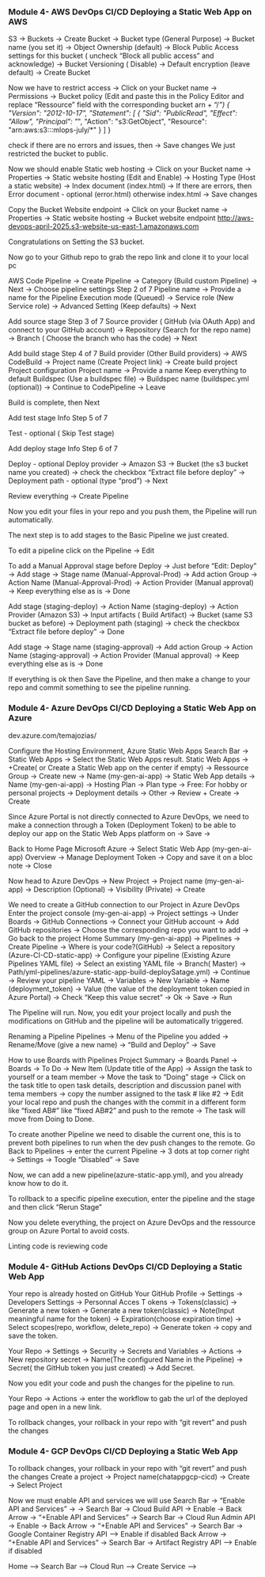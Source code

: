 ### Module 4- AWS DevOps CI/CD Deploying a Static Web App on AWS

S3 → Buckets → Create Bucket → Bucket type (General Purpose)
→ Bucket name (you set it) → Object Ownership (default) 
→ Block Public Access settings for this bucket ( uncheck “Block all public access” and acknowledge)
→ Bucket Versioning ( Disable)
→ Default encryption (leave default)
→ Create Bucket

Now we have to restrict access
→ Click on your Bucket name → Permissions → Bucket policy (Edit and paste this in the Policy Editor and replace “Ressource” field with the corresponding bucket arn + “/*”)
{
    "Version": "2012-10-17",
    "Statement": [
        {
            "Sid": "PublicRead",
            "Effect": "Allow",
            "Principal": "*",
            "Action": "s3:GetObject",
            "Resource": "arn:aws:s3:::mlops-july/*"
        }
        ]
}

check if there are no errors and issues, then → Save changes
We just restricted the bucket to public.


Now we should enable Static web hosting
→ Click on your Bucket name → Properties → Static website hosting (Edit and Enable) → Hosting Type (Host a static website) → Index document (index.html) → If there are errors, then Error document - optional (error.html) otherwise index.html → Save changes

Copy the Bucket Website endpoint 
→ Click on your Bucket name → Properties → Static website hosting → Bucket website endpoint
http://aws-devops-april-2025.s3-website-us-east-1.amazonaws.com

Congratulations on Setting the S3 bucket.


Now go to your Github repo to grab the repo link and clone it to your local pc

AWS Code Pipeline →  Create Pipeline → Category (Build custom Pipeline) → Next → 
Choose pipeline settings 
Step 2 of 7
Pipeline name → Provide a name for the Pipeline
Execution mode (Queued) → Service role (New Service role) → Advanced Setting (Keep defaults) → Next

Add source stage 
Step 3 of 7
Source provider ( GitHub (via OAuth App) and connect to your GitHub account) → Repository (Search for the repo name) → Branch ( Choose the branch who has the code) → Next

Add build stage
Step 4 of 7 
Build provider (Other Build providers) → AWS CodeBuild → Project name (Create Project link) →
	Create build project
Project configuration
Project name → Provide a name
Keep everything to default
Buildspec (Use a buildspec file) → Buildspec name (buildspec.yml (optional)) → Continue to CodePipeline → Leave

Build is complete, then Next

Add test stage Info
Step 5 of 7

Test - optional ( Skip Test stage)

Add deploy stage Info
Step 6 of 7

Deploy - optional
Deploy provider → Amazon S3 → Bucket (the s3 bucket name you created) → check the checkbox “Extract file before deploy” → Deployment path - optional (type “prod”) → Next

Review everything → Create Pipeline

Now you edit your files in your repo and you push them, the Pipeline will run automatically.

The next step is to add stages to the Basic Pipeline we just created.

To edit a pipeline click on the Pipeline → Edit 

To add a Manual Approval stage before Deploy → Just before “Edit: Deploy” → Add stage → Stage name (Manual-Approval-Prod) → Add action Group → Action Name (Manual-Approval-Prod) → Action Provider (Manual approval) → Keep everything else as is → Done

Add stage (staging-deploy) → Action Name (staging-deploy) → Action Provider (Amazon S3) → Input artifacts ( Build Artifact) → Bucket (same S3 bucket as before) → Deployment path (staging) → check the checkbox “Extract file before deploy” → Done

Add stage → Stage name (staging-approval) → Add action Group → Action Name (staging-approval) → Action Provider (Manual approval) → Keep everything else as is → Done

If everything is ok then Save the Pipeline, and then make a change to your repo and commit something to see the pipeline running.


### Module 4- Azure DevOps CI/CD Deploying a Static Web App on Azure

dev.azure.com/temajozias/

Configure the Hosting Environment, Azure Static Web Apps
Search Bar → Static Web Apps → Select the Static Web Apps result.
Static Web Apps → +Create( or Create a Static Web app on the center if empty) → Ressource Group → Create new → Name (my-gen-ai-app) → Static Web App details → Name (my-gen-ai-app) → Hosting Plan → Plan type → Free: For hobby or personal projects → Deployment details → Other → Review + Create → Create
 
Since Azure Portal is not directly connected to Azure DevOps, we need to make a connection through a Token (Deployment Token) to be able to deploy our app on the Static Web Apps platform on → Save →

Back to Home Page Microsoft Azure → Select Static Web App (my-gen-ai-app)
Overview → Manage Deployment Token → Copy and save it on a bloc note → Close

Now head to Azure DevOps → New Project → Project name (my-gen-ai-app) → Description (Optional) → Visibility (Private) → Create

We need to create a GitHub connection to our Project in Azure DevOps
Enter the project console (my-gen-ai-app) → Project settings → Under Boards → GitHub Connections → Connect your GitHub account → Add GitHub repositories → Choose the corresponding repo you want to add → Go back to the project Home Summary (my-gen-ai-app) → Pipelines → Create Pipeline → Where is your code?(GitHub) → Select a repository (Azure-CI-CD-static-app) → Configure your pipeline (Existing Azure Pipelines YAML file) → Select an existing YAML file → Branch( Master) → Path/yml-pipelines/azure-static-app-build-deploySatage.yml) →
Continue → Review your pipeline YAML → Variables → New Variable → Name (deployment_token) → Value (the value of the deployment token copied in Azure Portal) → Check “Keep this value secret” → Ok → Save → Run

The Pipeline will run. Now, you edit your project locally and push the modifications on GitHub and the pipeline will be automatically triggered.

Renaming a Pipeline
Pipelines → Menu of the Pipeline you added → Rename/Move (give a new name) → “Build and Deploy” → Save

How to use Boards with Pipelines
Project Summary → Boards Panel → Boards → To Do → New Item (Update title of the App) → Assign the task to yourself or a team member → Move the task to “Doing” stage → Click on the task title to open task details, description and discussion panel with tema members → copy the number assigned to the task #<Board Number> like #2 → Edit your local repo and push the changes with the commit in a different form like “fixed AB#<Board Number>” like “fixed AB#2” and push to the remote → The task will move from Doing to Done.

To create another Pipeline we need to disable the current one, this is to prevent both pipelines to run when the dev push changes to the remote.
Go Back to Pipelines → enter the current Pipeline → 3 dots at top corner right → Settings → Toogle “Disabled” → Save

Now, we can add a new pipeline(azure-static-app.yml), and you already know how to do it.

To rollback to a specific pipeline execution, enter the pipeline and the stage and then click “Rerun Stage”

Now you delete everything, the project on Azure DevOps and the ressource group on Azure Portal to avoid costs.


 Linting code is reviewing code


### Module 4- GitHub Actions DevOps CI/CD Deploying a Static Web App
Your repo is already hosted on GitHub
Your GitHub Profile → Settings → Developers Settings → Personnal Acces T	okens → Tokens(classic) → Generate a new token → Generate a new token(classic) → Note(Input meaningful name for the token) → Expiration(choose expiration time) → Select scopes(repo, workflow, delete_repo) → Generate token → copy and save the token.

Your Repo → Settings → Security → Secrets and Variables → Actions → New repository secret → Name(The configured Name in the Pipeline) → Secret( the GitHub token you just created) → Add Secret.

Now you edit your code and push the changes for the pipeline to run.

Your Repo → Actions → enter the workflow to gab the url of the deployed page and open in a new link.

To rollback changes, your rollback in your repo with “git revert” and push the changes

### Module 4- GCP DevOps CI/CD Deploying a Static Web App
To rollback changes, your rollback in your repo with “git revert” and push the changes
Create a project → Project name(chatappgcp-cicd) → Create → Select Project

Now we must enable API and services we will use
Search Bar → “Enable API and Services” →  → Search Bar → Cloud Build API → Enable → 
Back Arrow →  “+Enable API and Services” → Search Bar → Cloud Run Admin API → Enable → 
Back Arrow →  “+Enable API and Services” → Search Bar → Google Container Registry API --> Enable if disabled
Back Arrow →  “+Enable API and Services” → Search Bar → Artifact Registry API --> Enable if disabled

Home --> Search Bar --> Cloud Run --> Create Service --> 

